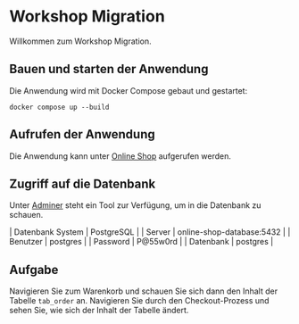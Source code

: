 # Workshop Migration

Willkommen zum Workshop Migration.

## Bauen und starten der Anwendung

Die Anwendung wird mit Docker Compose gebaut und gestartet:

```
docker compose up --build
```

## Aufrufen der Anwendung

Die Anwendung kann unter [Online Shop](http://localhost:4000/index.html) aufgerufen werden.

## Zugriff auf die Datenbank

Unter [Adminer](http://localhost:8080) steht ein Tool zur Verfügung,
um in die Datenbank zu schauen.

| Datenbank System | PostgreSQL                |
| Server           | online-shop-database:5432 |
| Benutzer         | postgres                  |
| Password         | P@55w0rd                  |
| Datenbank        | postgres                  |

## Aufgabe

Navigieren Sie zum Warenkorb und schauen Sie sich dann den Inhalt der Tabelle `tab_order` an.
Navigieren Sie durch den Checkout-Prozess und sehen Sie, wie sich der Inhalt der Tabelle ändert.
